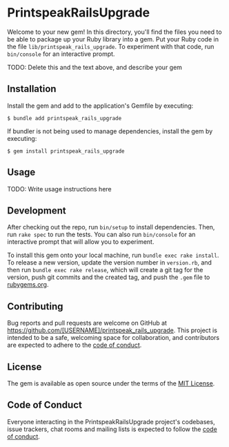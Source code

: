# PrintspeakRailsUpgrade

Welcome to your new gem! In this directory, you'll find the files you need to be able to package up your Ruby library into a gem. Put your Ruby code in the file `lib/printspeak_rails_upgrade`. To experiment with that code, run `bin/console` for an interactive prompt.

TODO: Delete this and the text above, and describe your gem

## Installation

Install the gem and add to the application's Gemfile by executing:

    $ bundle add printspeak_rails_upgrade

If bundler is not being used to manage dependencies, install the gem by executing:

    $ gem install printspeak_rails_upgrade

## Usage

TODO: Write usage instructions here

## Development

After checking out the repo, run `bin/setup` to install dependencies. Then, run `rake spec` to run the tests. You can also run `bin/console` for an interactive prompt that will allow you to experiment.

To install this gem onto your local machine, run `bundle exec rake install`. To release a new version, update the version number in `version.rb`, and then run `bundle exec rake release`, which will create a git tag for the version, push git commits and the created tag, and push the `.gem` file to [rubygems.org](https://rubygems.org).

## Contributing

Bug reports and pull requests are welcome on GitHub at https://github.com/[USERNAME]/printspeak_rails_upgrade. This project is intended to be a safe, welcoming space for collaboration, and contributors are expected to adhere to the [code of conduct](https://github.com/[USERNAME]/printspeak_rails_upgrade/blob/main/CODE_OF_CONDUCT.md).

## License

The gem is available as open source under the terms of the [MIT License](https://opensource.org/licenses/MIT).

## Code of Conduct

Everyone interacting in the PrintspeakRailsUpgrade project's codebases, issue trackers, chat rooms and mailing lists is expected to follow the [code of conduct](https://github.com/[USERNAME]/printspeak_rails_upgrade/blob/main/CODE_OF_CONDUCT.md).
